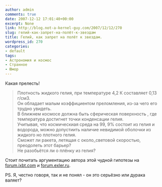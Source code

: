 ```yaml
---
author: admin
comments: true
date: 2007-12-12 17:01:40+00:00
excerpt: None
link: http://blog.not-a-kernel-guy.com/2007/12/12/270
slug: гелий-как-запрет-на-полёт-к-звездам
title: Гелий, как запрет на полёт к звездам.
wordpress_id: 270
categories:
- default
tags:
- Астрономия и космос
- Странное
- Юмор
---
```


Какая прелесть!

 

> Плотность жидкого гелия, при температуре 4,2 К составляет 0,13 г/см3.        
> Он обладает малым коэффициентом преломления, из-за чего его трудно увидеть.         
> В ближнем космосе должна быть сферическая поверхность , где температура достигнет точки конденсации гелия.         
> Учитывая, что космическиая среда на 99, 9% состоит из гелия и водорода, можно допустиить наличие невидимой оболочки из жидкого но плотного гелия.         
> Сможет ли ракета, летящая с около_световой скоростью, преодолеть этот барьер?         
> Не разобьётся ли о плёнку из гелия?

Стоит почитать аргументацию автора этой чудной гипотезы на [forum.ixbt.com](http://forum.ixbt.com/topic.cgi?id=64:1384) и [forum.exler.ru](http://forum.exler.ru/index.php?showtopic=129795).

PS. Я, честно говоря, так и не понял - он это серьёзно или дурака валяет?
